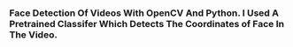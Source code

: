 ### Face Detection Of Videos With OpenCV And Python. I Used A Pretrained Classifer Which Detects The Coordinates of Face In The Video.

